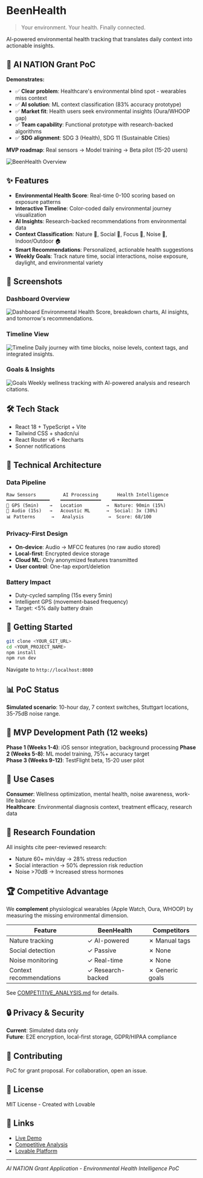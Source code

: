 # BeenHealth

> Your environment. Your health. Finally connected.

AI-powered environmental health tracking that translates daily context into actionable insights.

## 🎯 AI NATION Grant PoC

**Demonstrates:**
- ✅ **Clear problem**: Healthcare's environmental blind spot - wearables miss context
- ✅ **AI solution**: ML context classification (83% accuracy prototype)
- ✅ **Market fit**: Health users seek environmental insights (Oura/WHOOP gap)
- ✅ **Team capability**: Functional prototype with research-backed algorithms
- ✅ **SDG alignment**: SDG 3 (Health), SDG 11 (Sustainable Cities)

**MVP roadmap**: Real sensors → Model training → Beta pilot (15-20 users)

![BeenHealth Overview](./public/screenshots/overview.png)

## ✨ Features

- **Environmental Health Score**: Real-time 0-100 scoring based on exposure patterns
- **Interactive Timeline**: Color-coded daily environmental journey visualization
- **AI Insights**: Research-backed recommendations from environmental data
- **Context Classification**: Nature 🌳, Social 👥, Focus 🎯, Noise 📢, Indoor/Outdoor 🏠
- **Smart Recommendations**: Personalized, actionable health suggestions
- **Weekly Goals**: Track nature time, social interactions, noise exposure, daylight, and environmental variety

## 📸 Screenshots

### Dashboard Overview
![Dashboard](./public/screenshots/overview.png)
Environmental Health Score, breakdown charts, AI insights, and tomorrow's recommendations.

### Timeline View  
![Timeline](./public/screenshots/timeline.png)
Daily journey with time blocks, noise levels, context tags, and integrated insights.

### Goals & Insights
![Goals](./public/screenshots/insights.png)
Weekly wellness tracking with AI-powered analysis and research citations.

## 🛠️ Tech Stack

- React 18 + TypeScript + Vite
- Tailwind CSS + shadcn/ui
- React Router v6 + Recharts
- Sonner notifications

## 🔬 Technical Architecture

### Data Pipeline
```
Raw Sensors          AI Processing       Health Intelligence
━━━━━━━━━━━━━━━━    ━━━━━━━━━━━━━━━    ━━━━━━━━━━━━━━━━━━━
📍 GPS (5min)    →   Location         →  Nature: 90min (15%)
🎤 Audio (15s)   →   Acoustic ML      →  Social: 3x (30%)
📊 Patterns      →   Analysis         →  Score: 68/100
```

### Privacy-First Design
- **On-device**: Audio → MFCC features (no raw audio stored)
- **Local-first**: Encrypted device storage
- **Cloud ML**: Only anonymized features transmitted
- **User control**: One-tap export/deletion

### Battery Impact
- Duty-cycled sampling (15s every 5min)
- Intelligent GPS (movement-based frequency)
- Target: <5% daily battery drain

## 🚀 Getting Started

```bash
git clone <YOUR_GIT_URL>
cd <YOUR_PROJECT_NAME>
npm install
npm run dev
```

Navigate to `http://localhost:8080`

## 📊 PoC Status

**Simulated scenario**: 10-hour day, 7 context switches, Stuttgart locations, 35-75dB noise range.

## 🚦 MVP Development Path (12 weeks)

**Phase 1 (Weeks 1-4)**: iOS sensor integration, background processing
**Phase 2 (Weeks 5-8)**: ML model training, 75%+ accuracy target  
**Phase 3 (Weeks 9-12)**: TestFlight beta, 15-20 user pilot

## 🎯 Use Cases

**Consumer**: Wellness optimization, mental health, noise awareness, work-life balance  
**Healthcare**: Environmental diagnosis context, treatment efficacy, research data

## 🔬 Research Foundation

All insights cite peer-reviewed research:
- Nature 60+ min/day → 28% stress reduction
- Social interaction → 50% depression risk reduction  
- Noise >70dB → Increased stress hormones

## 🏆 Competitive Advantage

We **complement** physiological wearables (Apple Watch, Oura, WHOOP) by measuring the missing environmental dimension.

| Feature | BeenHealth | Competitors |
|---------|---------------|-------------|
| Nature tracking | ✓ AI-powered | ✗ Manual tags |
| Social detection | ✓ Passive | ✗ None |
| Noise monitoring | ✓ Real-time | ✗ None |
| Context recommendations | ✓ Research-backed | ✗ Generic goals |

See [COMPETITIVE_ANALYSIS.md](./README_COMPETITIVE_ANALYSIS.md) for details.

## 🔒 Privacy & Security

**Current**: Simulated data only  
**Future**: E2E encryption, local-first storage, GDPR/HIPAA compliance

## 🤝 Contributing

PoC for grant proposal. For collaboration, open an issue.

## 📄 License

MIT License - Created with Lovable

## 🔗 Links

- [Live Demo](https://lovable.dev/projects/5155ad08-15cd-4599-a268-43759bc0a9cf)
- [Competitive Analysis](./README_COMPETITIVE_ANALYSIS.md)
- [Lovable Platform](https://lovable.dev)

---

*AI NATION Grant Application - Environmental Health Intelligence PoC*
